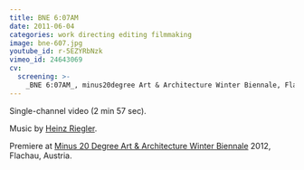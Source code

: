 ```yaml
---
title: BNE 6:07AM
date: 2011-06-04
categories: work directing editing filmmaking
image: bne-607.jpg
youtube_id: r-5EZYRbNzk
vimeo_id: 24643069
cv:
  screening: >-
    _BNE 6:07AM_, minus20degree Art & Architecture Winter Biennale, Flachau, Austria
---
```


Single-channel video (2 min 57 sec).

Music by [Heinz Riegler][hr].

Premiere at [Minus 20 Degree Art & Architecture Winter Biennale][m20d] 2012, Flachau, Austria.

[hr]: http://heinzriegler.com
[m20d]: http://m20d.eu/snow-cinema-2012/

